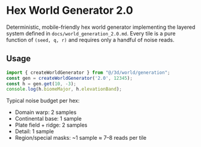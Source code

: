 Hex World Generator 2.0
=======================

Deterministic, mobile-friendly hex world generator implementing the
layered system defined in `docs/world_generation_2.0.md`.  Every tile is
a pure function of `(seed, q, r)` and requires only a handful of noise
reads.

Usage
-----
```js
import { createWorldGenerator } from "@/3d/world/generation";
const gen = createWorldGenerator('2.0', 12345);
const h = gen.get(10, -3);
console.log(h.biomeMajor, h.elevationBand);
```

Typical noise budget per hex:
- Domain warp: 2 samples
- Continental base: 1 sample
- Plate field + ridge: 2 samples
- Detail: 1 sample
- Region/special masks: ~1 sample
≈ 7–8 reads per tile
